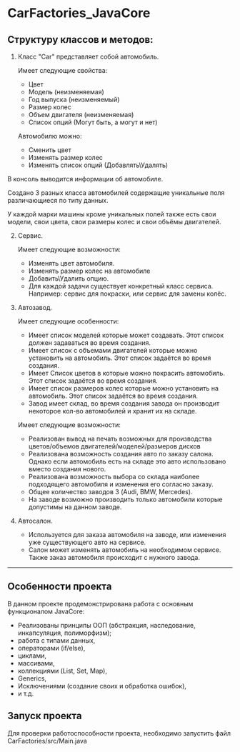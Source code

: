 # CarFactories_JavaCore



## Структуру классов и методов:

1) Класс "Car" представляет собой автомобиль.

   Имеет следующие свойства:
   * Цвет
   * Модель (неизменяемая)
   * Год выпуска (неизменяемый)
   * Размер колес
   * Объем двигателя (неизменяемая)
   * Список опций (Могут быть, а могут и нет)

   Автомобилю можно:
   * Сменить цвет
   * Изменять размер колес
   * Изменять список опций (Добавлять\Удалять)

В консоль выводится информации об автомобиле.

Создано 3 разных класса автомобилей содержащие уникальные поля различающиеся по типу данных. 

У каждой марки машины кроме уникальных полей также есть свои модели, свои цвета, свои размеры колес и свои объёмы двигателей.

2) Сервис.

   Имеет следующие возможности:
   * Изменять цвет автомобиля.
   * Изменять размер колес на автомобиле
   * Добавить\Удалить опцию. 
   * Для каждой задачи существует конкретный класс сервиса.
   	Например: сервис для покраски, или сервис для замены колёс.


3) Автозавод.

   Имеет следующие особенности:
   * Имеет список моделей которые может создавать. Этот список должен задаваться
   во время создания.
   * Имеет список с объемами двигателей которые можно установить на автомобиль.
   Этот список задаётся во время создания.
   * Имеет Список цветов в которые можно покрасить автомобиль. Этот список
   задаётся во время создания.
   * Имеет список размеров колес которые можно установить на автомобиль. Этот
   список задаётся во время создания.
   * Завод имеет склад, во время создания завода он производит некоторое кол-во
   автомобилей и хранит их на складе.

   Имеет следующие возможности:
   * Реализован вывод на печать возможных для производства
   цветов/объемов двигателей/моделей/размеров дисков
   * Реализована возможность создания авто по заказу салона. Однако если автомобиль есть на
   складе это авто использовано вместо создания нового.
   * Реализована возможность выбора со склада наиболее подходящего автомобиля
   и изменения его согласно заказу. 
   * Общее количество заводов 3 (Audi, BMW, Mercedes). 
   * На заводе возможно производить только автомобили которые допустимы на данном заводе.


4) Автосалон.

   - Используется для заказа автомобиля на заводе, или изменения уже существующего авто на сервисе. 
   - Салон может изменять автомобиль на необходимом сервисе.
   	Также заказ автомобиля происходит с нужного завода.

___

## Особенности проекта

В данном проекте продемонстрирована работа с основным функционалом JavaCore:
   - Реализованы принципы ООП (абстракция, наследование, инкапсуляция, полиморфизм);
   - работа с типами данных,
   - операторами (if/else), 
   - циклами, 
   - массивами, 
   - коллекциями (List, Set, Map),
   - Generics,
   - Исключениями (создание своих и обработка ошибок),
   - и т.д.

## Запуск проекта

Для проверки работоспособности проекта, необходимо запустить файл CarFactories/src/Main.java
